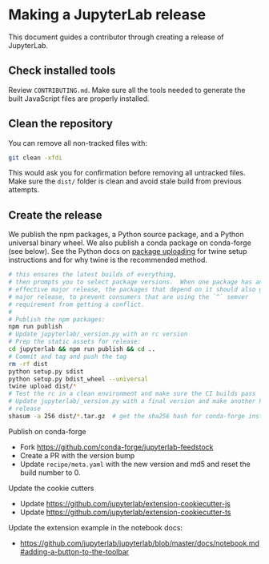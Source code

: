 
Making a JupyterLab release
===========================

This document guides a contributor through creating a release of JupyterLab.

Check installed tools
---------------------

Review ``CONTRIBUTING.md``. Make sure all the tools needed to generate the
built JavaScript files are properly installed.

Clean the repository
--------------------

You can remove all non-tracked files with:

```bash
git clean -xfdi
```

This would ask you for confirmation before removing all untracked files. Make
sure the ``dist/`` folder is clean and avoid stale build from
previous attempts.

Create the release
------------------

We publish the npm packages, a Python source package, and a Python universal binary wheel.  We also publish a conda package on conda-forge (see below).
See the Python docs on [package uploading](https://packaging.python.org/guides/tool-recommendations/)
for twine setup instructions and for why twine is the recommended method.

```bash
# this ensures the latest builds of everything,
# then prompts you to select package versions.  When one package has an 
# effective major release, the packages that depend on it should also get a 
# major release, to prevent consumers that are using the `^` semver 
# requirement from getting a conflict.
#
# Publish the npm packages:
npm run publish  
# Update jupyterlab/_version.py with an rc version
# Prep the static assets for release:
cd jupyterlab && npm run publish && cd ..
# Commit and tag and push the tag
rm -rf dist
python setup.py sdist
python setup.py bdist_wheel --universal
twine upload dist/*
# Test the rc in a clean environment and make sure the CI builds pass
# Update jupyterlab/_version.py with a final version and make another Python
# release
shasum -a 256 dist/*.tar.gz  # get the sha256 hash for conda-forge install
```

Publish on conda-forge

- Fork https://github.com/conda-forge/jupyterlab-feedstock
- Create a PR with the version bump
- Update `recipe/meta.yaml` with the new version and md5 and reset the build number to 0.

Update the cookie cutters
- Update https://github.com/jupyterlab/extension-cookiecutter-js
- Update https://github.com/jupyterlab/extension-cookiecutter-ts

Update the extension example in the notebook docs:
- https://github.com/jupyterlab/jupyterlab/blob/master/docs/notebook.md#adding-a-button-to-the-toolbar
